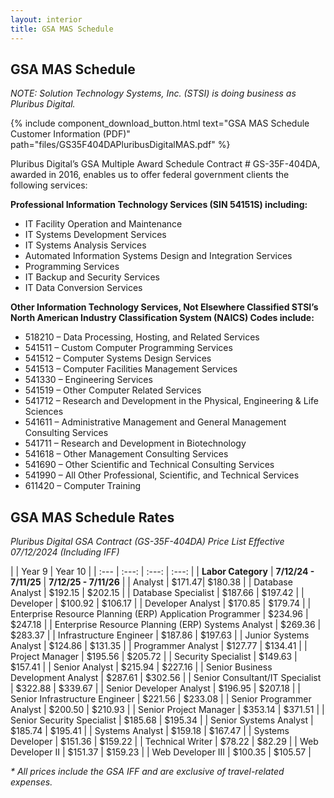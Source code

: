 ```yaml
---
layout: interior
title: GSA MAS Schedule
---
```


## GSA MAS Schedule

_NOTE: Solution Technology Systems, Inc. (STSI) is doing business as Pluribus Digital._

{% include component_download_button.html
text="GSA MAS Schedule Customer Information (PDF)"
path="files/GS35F404DAPluribusDigitalMAS.pdf" %}

Pluribus Digital’s GSA Multiple Award Schedule Contract # GS-35F-404DA, awarded in 2016, enables us to offer federal government clients the following services:

**Professional Information Technology Services (SIN 54151S) including:**

* IT Facility Operation and Maintenance
* IT Systems Development Services
* IT Systems Analysis Services
* Automated Information Systems Design and Integration Services
* Programming Services
* IT Backup and Security Services
* IT Data Conversion Services


**Other Information Technology Services, Not Elsewhere Classified STSI’s North American Industry Classification System (NAICS) Codes include:**

* 518210 – Data Processing, Hosting, and Related Services
* 541511 – Custom Computer Programming Services
* 541512 – Computer Systems Design Services
* 541513 – Computer Facilities Management Services
* 541330 – Engineering Services
* 541519 – Other Computer Related Services
* 541712 – Research and Development in the Physical, Engineering & Life Sciences
* 541611 – Administrative Management and General Management Consulting Services
* 541711 – Research and Development in Biotechnology
* 541618 – Other Management Consulting Services
* 541690 – Other Scientific and Technical Consulting Services
* 541990 – All Other Professional, Scientific, and Technical Services
* 611420 – Computer Training

## GSA MAS Schedule Rates

_Pluribus Digital GSA Contract (GS-35F-404DA) Price List Effective 07/12/2024 (Including IFF)_

|  | Year 9 | Year 10 |
| :--- | :---: | :---: | :---: |
| **Labor Category** | **7/12/24 - 7/11/25** | **7/12/25 - 7/11/26** |
| Analyst |	$171.47| $180.38 |
| Database Analyst | $192.15 | $202.15 |
| Database Specialist | $187.66 | $197.42 |
| Developer | $100.92 | $106.17 |
| Developer Analyst	| $170.85 | $179.74 |
| Enterprise Resource Planning (ERP) Application Programmer | $234.96 | $247.18 |
| Enterprise Resource Planning (ERP) Systems Analyst | $269.36 | $283.37 |
| Infrastructure Engineer |	$187.86 | $197.63 |
| Junior Systems Analyst | $124.86 | $131.35 |
| Programmer Analyst | $127.77 | $134.41 |
| Project Manager |	$195.56 | $205.72 |
| Security Specialist | $149.63 | $157.41 |
| Senior Analyst | $215.94 | $227.16 |
| Senior Business Development Analyst | $287.61 | $302.56 |
| Senior Consultant/IT Specialist | $322.88 | $339.67 |
| Senior Developer Analyst | $196.95 | $207.18 |
| Senior Infrastructure Engineer | $221.56 | $233.08 |
| Senior Programmer Analyst | $200.50 | $210.93 |
| Senior Project Manager | $353.14 | $371.51 |
| Senior Security Specialist | $185.68 | $195.34 |
| Senior Systems Analyst | $185.74 | $195.41 |
| Systems Analyst | $159.18 | $167.47 |
| Systems Developer	| $151.36 | $159.22 | 
| Technical Writer | $78.22 | $82.29 |
| Web Developer II | $151.37 | $159.23 |
| Web Developer III	| $100.35 | $105.57 |

_* All prices include the GSA IFF and  are exclusive of travel-related expenses._
